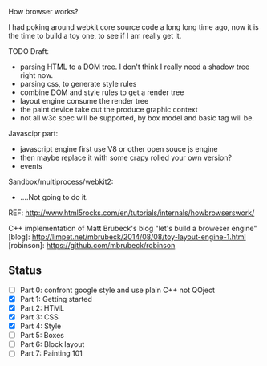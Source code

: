 How browser works?

I had poking around webkit core source code a long long time ago, 
now it is the time to build a toy one, to see if I am really get it.


TODO Draft:

* parsing HTML to a DOM tree. I don't think I really need a shadow tree right now.
* parsing css, to generate style rules
* combine DOM and style rules to get a render tree
* layout engine consume the render tree
* the paint device take out the produce graphic context
* not all w3c spec will be supported, by box model and basic tag will be.

Javascipr part:

* javascript engine first use V8 or other open souce js engine
* then maybe replace it with some crapy rolled your own version?
* events

Sandbox/multiprocess/webkit2:
* ....Not going to do it.

REF:
http://www.html5rocks.com/en/tutorials/internals/howbrowserswork/

C++ implementation of Matt Brubeck's blog "let's build a broweser engine"
[blog]: http://limpet.net/mbrubeck/2014/08/08/toy-layout-engine-1.html
[robinson]: https://github.com/mbrubeck/robinson


Status
------
- [ ] Part 0: confront google style and use plain C++ not QOject
- [x] Part 1: Getting started
- [x] Part 2: HTML
- [x] Part 3: CSS
- [x] Part 4: Style
- [ ] Part 5: Boxes
- [ ] Part 6: Block layout 
- [ ] Part 7: Painting 101

